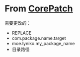 # From [CorePatch](https://github.com/coderstory/CorePatch)

需要更改的：

- REPLACE
- com.package.name.target
- moe.lyniko.my_package_name
- 目录路径

